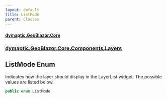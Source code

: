 ```yaml
---
layout: default
title: ListMode
parent: Classes
---
```

#### [dymaptic.GeoBlazor.Core](index.html 'index')
### [dymaptic.GeoBlazor.Core.Components.Layers](index.html#dymaptic.GeoBlazor.Core.Components.Layers 'dymaptic.GeoBlazor.Core.Components.Layers')

## ListMode Enum

Indicates how the layer should display in the LayerList widget. The possible values are listed below.

```csharp
public enum ListMode
```
